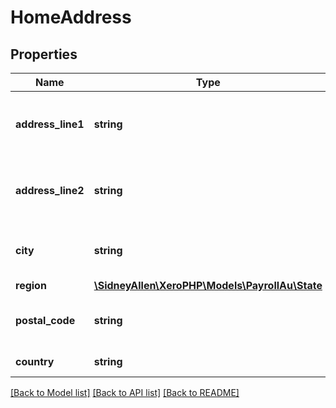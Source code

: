 # HomeAddress

## Properties
Name | Type | Description | Notes
------------ | ------------- | ------------- | -------------
**address_line1** | **string** | Address line 1 for employee home address | 
**address_line2** | **string** | Address line 2 for employee home address | [optional] 
**city** | **string** | Suburb for employee home address | [optional] 
**region** | [**\SidneyAllen\XeroPHP\Models\PayrollAu\State**](State.md) |  | [optional] 
**postal_code** | **string** | PostCode for employee home address | [optional] 
**country** | **string** | Country of HomeAddress | [optional] 

[[Back to Model list]](../README.md#documentation-for-models) [[Back to API list]](../README.md#documentation-for-api-endpoints) [[Back to README]](../README.md)


